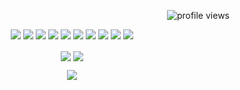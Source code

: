 <!-- 방문자 수 카운터 -->
<p align="right">
  <img src="https://komarev.com/ghpvc/?username=Developer-Duck&label=Profile%20views&color=0e75b6&style=flat" alt="profile views" />
</p>

<!-- 기술 스택 뱃지 -->
<p align="center">
  <img src="https://img.shields.io/badge/HTML5-E34F26?style=for-the-badge&logo=html5&logoColor=white"/>
  <img src="https://img.shields.io/badge/CSS3-1572B6?style=for-the-badge&logo=css3&logoColor=white"/>
  <img src="https://img.shields.io/badge/JavaScript-F7DF1E?style=for-the-badge&logo=javascript&logoColor=black"/>
  <img src="https://img.shields.io/badge/React-20232A?style=for-the-badge&logo=react&logoColor=61DAFB"/>
  <img src="https://img.shields.io/badge/Python-3776AB?style=for-the-badge&logo=python&logoColor=white"/>
  <img src="https://img.shields.io/badge/OpenCV-5C3EE8?style=for-the-badge&logo=opencv&logoColor=white"/>
  <img src="https://img.shields.io/badge/YOLO-000000?style=for-the-badge&logoColor=white"/>
  <img src="https://img.shields.io/badge/PyQt5-41CD52?style=for-the-badge&logo=qt&logoColor=white"/>
  <img src="https://img.shields.io/badge/WPF-512BD4?style=for-the-badge&logo=.net&logoColor=white"/>
  <img src="https://img.shields.io/badge/C%23-239120?style=for-the-badge&logo=c-sharp&logoColor=white"/>
</p>

<!-- GitHub 언어 그래프 + Stats 나란히 배치 -->
<p align="center">
  <img align="center" src="https://github-readme-stats.vercel.app/api/top-langs/?username=Developer-Duck&layout=compact&langs_count=8&theme=tokyonight" />
  <img align="center" src="https://github-readme-stats.vercel.app/api?username=Developer-Duck&show_icons=true&theme=tokyonight" />
</p>

<!-- GitHub 히트맵 (activity graph) -->
<p align="center">
  <img src="https://github-readme-activity-graph.vercel.app/graph?username=Developer-Duck&theme=tokyo-night&area=true" />
</p>
